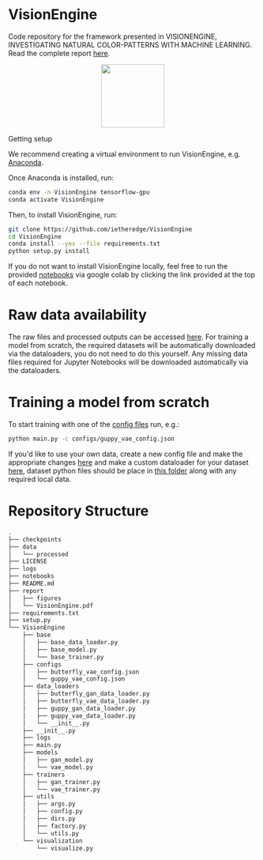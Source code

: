 # VisionEngine
Code repository for the framework presented in VISIONENGINE, INVESTIGATING NATURAL COLOR-PATTERNS WITH MACHINE LEARNING. Read the complete report [here](https://github.com/ietheredge/VisionEngine/tree/master/report/VisionEngine.pdf).

<p align="center">
<img src="https://github.com/ietheredge/VisionEngine/tree/master/report/figures/VisionEngine.gif" height="128px">
</p

# Getting setup
We recommend creating a virtual environment to run VisionEngine, e.g. [Anaconda](https://docs.anaconda.com/anaconda/user-guide/getting-started/?gclid=EAIaIQobChMIi5mM5-Hd5wIVhsjeCh1B_AheEAAYASAAEgJ-8PD_BwE).

Once Anaconda is installed, run:
```bash
conda env -n VisionEngine tensorflow-gpu
conda activate VisionEngine
```
Then, to install VisionEngine, run: 
```bash 
git clone https://github.com/ietheredge/VisionEngine
cd VisionEngine
conda install --yes --file requirements.txt
python setup.py install
```
If you do not want to install VisionEngine locally, feel free to run the provided [notebooks](https://github.com/ietheredge/VisionEngine/tree/master/notebooks) via google colab by clicking the link provided at the top of each notebook.

# Raw data availability
The raw files and processed outputs can be accessed [here](https://owncloud.gwdg.de/index.php/s/6lpgoCEDpxlOuUq). For training a model from scratch, the required datasets will be automatically downloaded via the dataloaders, you do not need to do this yourself. Any missing data files required for Jupyter Notebooks will be downloaded automatically via the dataloaders. 

# Training a model from scratch
To start training with one of the [config files](https://github.com/ietheredge/VisionEngine/tree/master/VisionEngine/configs) run, e.g.: 
```bash
python main.py -c configs/guppy_vae_config.json
```
If you'd like to use your own data, create a new config file and make the appropriate changes [here](https://github.com/ietheredge/VisionEngine/tree/master/VisionEngine/configs) and make a custom dataloader for your dataset [here](https://github.com/ietheredge/VisionEngine/tree/master/VisionEngine/data_loaders), dataset python files should be place in [this folder](https://github.com/ietheredge/VisionEngine/tree/master/VisionEngine/data_loaders/datasets) along with any required local data. 

# Repository Structure
```bash
.
├── checkpoints
├── data
│   └── processed
├── LICENSE
├── logs
├── notebooks
├── README.md
├── report
│   ├── figures
│   └── VisionEngine.pdf
├── requirements.txt
├── setup.py
└── VisionEngine
    ├── base
    │   ├── base_data_loader.py
    │   ├── base_model.py
    │   └── base_trainer.py
    ├── configs
    │   ├── butterfly_vae_config.json
    │   └── guppy_vae_config.json
    ├── data_loaders
    │   ├── butterfly_gan_data_loader.py
    │   ├── butterfly_vae_data_loader.py
    │   ├── guppy_gan_data_loader.py
    │   ├── guppy_vae_data_loader.py
    │   └── __init__.py
    ├── __init__.py
    ├── logs
    ├── main.py
    ├── models
    │   ├── gan_model.py
    │   └── vae_model.py
    ├── trainers
    │   ├── gan_trainer.py
    │   └── vae_trainer.py
    ├── utils
    │   ├── args.py
    │   ├── config.py
    │   ├── dirs.py
    │   ├── factory.py
    │   └── utils.py
    └── visualization
        └── visualize.py
```
